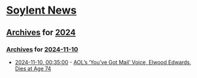 # [Soylent News](../../../README.md)

## [Archives](../../index.md) for [2024](../index.md)

### [Archives](../../index.md) for [2024-11-10](index.md)

* [2024-11-10, 00:35:00](https://soylentnews.org/article.pl?sid=24/11/08/2028216&from=rss) - [AOL’s ‘You’ve Got Mail’ Voice, Elwood Edwards, Dies at Age 74](https://soylentnews.org/article.pl?sid=24/11/08/2028216&from=rss)

